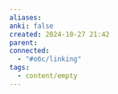 ```yaml
---
aliases: 
anki: false
created: 2024-10-27 21:42
parent: 
connected:
  - "#обс/linking"
tags:
  - content/empty
---
```

